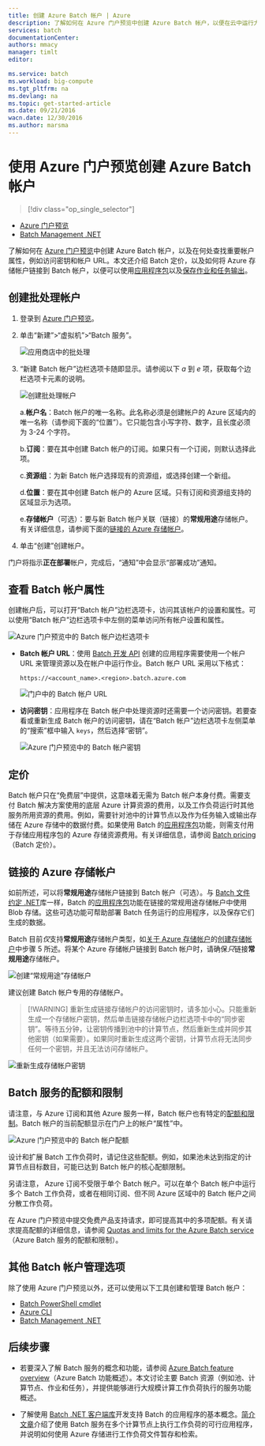 ```yaml
---
title: 创建 Azure Batch 帐户 | Azure
description: 了解如何在 Azure 门户预览中创建 Azure Batch 帐户，以便在云中运行大规模并行工作负荷
services: batch
documentationCenter: 
authors: mmacy
manager: timlt
editor: 

ms.service: batch
ms.workload: big-compute
ms.tgt_pltfrm: na
ms.devlang: na
ms.topic: get-started-article
ms.date: 09/21/2016
wacn.date: 12/30/2016
ms.author: marsma
---
```


# 使用 Azure 门户预览创建 Azure Batch 帐户

> [!div class="op_single_selector"]
- [Azure 门户预览](./batch-account-create-portal.md)
- [Batch Management .NET](./batch-management-dotnet.md)

了解如何在 [Azure 门户预览][azure_portal]中创建 Azure Batch 帐户，以及在何处查找重要帐户属性，例如访问密钥和帐户 URL。本文还介绍 Batch 定价，以及如何将 Azure 存储帐户链接到 Batch 帐户，以便可以使用[应用程序包](./batch-application-packages.md)以及[保存作业和任务输出](./batch-task-output.md)。

## 创建批处理帐户

1. 登录到 [Azure 门户预览][azure_portal]。

2. 单击“新建”>“虚拟机”>“Batch 服务”。

    ![应用商店中的批处理][marketplace_portal]  

3. “新建 Batch 帐户”边栏选项卡随即显示。请参阅以下 *a* 到 *e* 项，获取每个边栏选项卡元素的说明。

    ![创建批处理帐户][account_portal]  

    a.**帐户名**：Batch 帐户的唯一名称。此名称必须是创建帐户的 Azure 区域内的唯一名称（请参阅下面的“位置”）。它只能包含小写字符、数字，且长度必须为 3-24 个字符。

    b.**订阅**：要在其中创建 Batch 帐户的订阅。如果只有一个订阅，则默认选择此项。

    c.**资源组**：为新 Batch 帐户选择现有的资源组，或选择创建一个新组。

    d.**位置**：要在其中创建 Batch 帐户的 Azure 区域。只有订阅和资源组支持的区域显示为选项。

    e.**存储帐户**（可选）：要与新 Batch 帐户关联（链接）的**常规用途**存储帐户。有关详细信息，请参阅下面的[链接的 Azure 存储帐户](#linked-azure-storage-account)。

4. 单击“创建”创建帐户。

  门户将指示**正在部署**帐户，完成后，“通知”中会显示“部署成功”通知。

## 查看 Batch 帐户属性

创建帐户后，可以打开“Batch 帐户”边栏选项卡，访问其该帐户的设置和属性。可以使用“Batch 帐户”边栏选项卡中左侧的菜单访问所有帐户设置和属性。

![Azure 门户预览中的 Batch 帐户边栏选项卡][account_blade]  

* **Batch 帐户 URL**：使用 [Batch 开发 API](./batch-technical-overview.md#batch-development-apis/) 创建的应用程序需要使用一个帐户 URL 来管理资源以及在帐户中运行作业。Batch 帐户 URL 采用以下格式：

    `https://<account_name>.<region>.batch.azure.com`  

    ![门户中的 Batch 帐户 URL][account_url]  

* **访问密钥**：应用程序在 Batch 帐户中处理资源时还需要一个访问密钥。若要查看或重新生成 Batch 帐户的访问密钥，请在“Batch 帐户”边栏选项卡左侧菜单的“搜索”框中输入 `keys`，然后选择“密钥”。

    ![Azure 门户预览中的 Batch 帐户密钥][account_keys]  

## 定价

Batch 帐户只在“免费层”中提供，这意味着无需为 Batch 帐户本身付费。需要支付 Batch 解决方案使用的底层 Azure 计算资源的费用，以及工作负荷运行时其他服务所用资源的费用。例如，需要针对池中的计算节点以及作为任务输入或输出存储在 Azure 存储中的数据付费。如果使用 Batch 的[应用程序包](./batch-application-packages.md)功能，则需支付用于存储应用程序包的 Azure 存储资源费用。有关详细信息，请参阅 [Batch pricing][batch_pricing]（Batch 定价）。

## 链接的 Azure 存储帐户 <a name="linked-azure-storage-account"></a>

如前所述，可以将**常规用途**存储帐户链接到 Batch 帐户（可选）。与 [Batch 文件约定 .NET](./batch-task-output.md)库一样，Batch 的[应用程序包](./batch-application-packages.md)功能在链接的常规用途存储帐户中使用 Blob 存储。这些可选功能可帮助部署 Batch 任务运行的应用程序，以及保存它们生成的数据。

Batch 目前*仅*支持**常规用途**存储帐户类型，如[关于 Azure 存储帐户](../storage/storage-create-storage-account.md)的[创建存储帐户](../storage/storage-create-storage-account.md#create-a-storage-account/)中步骤 5 所述。将某个 Azure 存储帐户链接到 Batch 帐户时，请确保*只*链接**常规用途**存储帐户。

![创建“常规用途”存储帐户][storage_account]  

建议创建 Batch 帐户专用的存储帐户。

>[!WARNING] 重新生成链接存储帐户的访问密钥时，请多加小心。只能重新生成一个存储帐户密钥，然后单击链接存储帐户边栏选项卡中的“同步密钥”。等待五分钟，让密钥传播到池中的计算节点，然后重新生成并同步其他密钥（如果需要）。如果同时重新生成这两个密钥，计算节点将无法同步任何一个密钥，并且无法访问存储帐户。

  ![重新生成存储帐户密钥][4]  

## Batch 服务的配额和限制

请注意，与 Azure 订阅和其他 Azure 服务一样，Batch 帐户也有特定的[配额和限制](./batch-quota-limit.md)。Batch 帐户的当前配额显示在门户上的帐户“属性”中。

![Azure 门户预览中的 Batch 帐户配额][quotas]  

设计和扩展 Batch 工作负荷时，请记住这些配额。例如，如果池未达到指定的计算节点目标数目，可能已达到 Batch 帐户的核心配额限制。

另请注意， Azure 订阅不受限于单个 Batch 帐户。可以在单个 Batch 帐户中运行多个 Batch 工作负荷，或者在相同订阅、但不同 Azure 区域中的 Batch 帐户之间分散工作负荷。

在 Azure 门户预览中提交免费产品支持请求，即可提高其中的多项配额。有关请求提高配额的详细信息，请参阅 [Quotas and limits for the Azure Batch service](./batch-quota-limit.md)（Azure Batch 服务的配额和限制）。

## 其他 Batch 帐户管理选项

除了使用 Azure 门户预览以外，还可以使用以下工具创建和管理 Batch 帐户：

* [Batch PowerShell cmdlet](./batch-powershell-cmdlets-get-started.md)
* [Azure CLI](../xplat-cli-install.md)
* [Batch Management .NET](./batch-management-dotnet.md)

## 后续步骤

* 若要深入了解 Batch 服务的概念和功能，请参阅 [Azure Batch feature overview](./batch-api-basics.md)（Azure Batch 功能概述）。本文讨论主要 Batch 资源（例如池、计算节点、作业和任务），并提供能够进行大规模计算工作负荷执行的服务功能概述。

* 了解使用 [Batch .NET 客户端库](./batch-dotnet-get-started.md)开发支持 Batch 的应用程序的基本概念。[简介文章](./batch-dotnet-get-started.md)介绍了使用 Batch 服务在多个计算节点上执行工作负荷的可行应用程序，并说明如何使用 Azure 存储进行工作负荷文件暂存和检索。

[api_net]: https://msdn.microsoft.com/zh-cn/library/azure/mt348682.aspx
[api_rest]: https://msdn.microsoft.com/zh-cn/library/azure/Dn820158.aspx

[azure_portal]: https://portal.azure.cn
[batch_pricing]: https://www.azure.cn/pricing/details/batch/

[4]: ./media/batch-account-create-portal/batch_acct_04.png "重新生成存储帐户密钥"
[marketplace_portal]: ./media/batch-account-create-portal/marketplace_batch.PNG
[account_blade]: ./media/batch-account-create-portal/batch_blade.png
[account_portal]: ./media/batch-account-create-portal/batch_acct_portal.png
[account_keys]: ./media/batch-account-create-portal/account_keys.PNG
[account_url]: ./media/batch-account-create-portal/account_url.png
[storage_account]: ./media/batch-account-create-portal/storage_account.png
[quotas]: ./media/batch-account-create-portal/quotas.png

<!---HONumber=Mooncake_1107_2016-->
